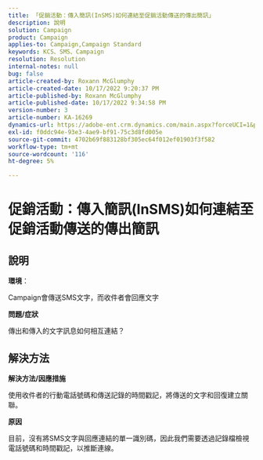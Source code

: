 ```yaml
---
title: 「促銷活動：傳入簡訊(InSMS)如何連結至促銷活動傳送的傳出簡訊」
description: 說明
solution: Campaign
product: Campaign
applies-to: Campaign,Campaign Standard
keywords: KCS、SMS、Campaign
resolution: Resolution
internal-notes: null
bug: false
article-created-by: Roxann McGlumphy
article-created-date: 10/17/2022 9:20:37 PM
article-published-by: Roxann McGlumphy
article-published-date: 10/17/2022 9:34:58 PM
version-number: 3
article-number: KA-16269
dynamics-url: https://adobe-ent.crm.dynamics.com/main.aspx?forceUCI=1&pagetype=entityrecord&etn=knowledgearticle&id=18fa3e88-614e-ed11-bba2-00224808679b
exl-id: f0ddc94e-93e3-4ae9-bf91-75c3d8fd005e
source-git-commit: 4702b69f883128bf305ec64f012ef01903f3f582
workflow-type: tm+mt
source-wordcount: '116'
ht-degree: 5%

---
```


# 促銷活動：傳入簡訊(InSMS)如何連結至促銷活動傳送的傳出簡訊

## 說明


<b>環境</b>：

Campaign會傳送SMS文字，而收件者會回應文字

<b>問題/症狀</b>

傳出和傳入的文字訊息如何相互連結？


## 解決方法


<b>解決方法/因應措施</b>

使用收件者的行動電話號碼和傳送記錄的時間戳記，將傳送的文字和回復建立關聯。

<b>原因</b>

目前，沒有將SMS文字與回應連結的單一識別碼，因此我們需要透過記錄檔檢視電話號碼和時間戳記，以推斷連線。
